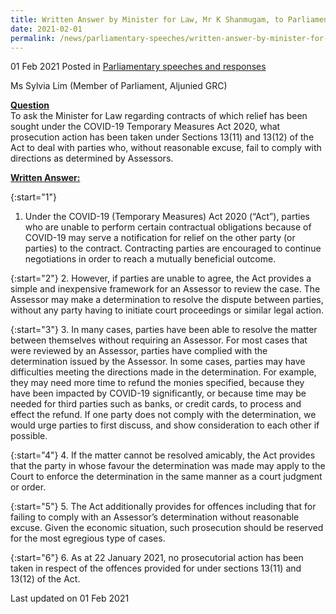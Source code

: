 ```yaml
---
title: Written Answer by Minister for Law, Mr K Shanmugam, to Parliamentary Question on Prosecution Action Taken Against Non-Compliance With Assessors'Directions Under COVID-19 Temporary Measures Act
date: 2021-02-01
permalink: /news/parliamentary-speeches/written-answer-by-minister-for-law-mr-k-shanmugam-to-pq-on-prosecution-action-taken-against-non-compliance-with-assessors-directions-under-covid19-temporary-measures-act/
---
```


01 Feb 2021 Posted in [Parliamentary speeches and responses](/news/parliamentary-speeches)

Ms Sylvia Lim (Member of Parliament, Aljunied GRC) 

**<b><u>Question</u></b>**  
To ask the Minister for Law regarding contracts of which relief has been sought under the COVID-19 Temporary Measures Act 2020, what prosecution action has been taken under Sections 13(11) and 13(12) of the Act to deal with parties who, without reasonable excuse, fail to comply with directions as determined by Assessors.

**<b><u>Written Answer:</u></b>**  

{:start="1"}
1.	Under the COVID-19 (Temporary Measures) Act 2020 (“Act”), parties who are unable to perform certain contractual obligations because of COVID-19 may serve a notification for relief on the other party (or parties) to the contract. Contracting parties are encouraged to continue negotiations in order to reach a mutually beneficial outcome. 

{:start="2"}
2.	However, if parties are unable to agree, the Act provides a simple and inexpensive framework for an Assessor to review the case. The Assessor may make a determination to resolve the dispute between parties, without any party having to initiate court proceedings or similar legal action. 

{:start="3"}
3.	In many cases, parties have been able to resolve the matter between themselves without requiring an Assessor. For most cases that were reviewed by an Assessor, parties have complied with the determination issued by the Assessor. In some cases, parties may have difficulties meeting the directions made in the determination. For example, they may need more time to refund the monies specified, because they have been impacted by COVID-19 significantly, or because time may be needed for third parties such as banks, or credit cards, to process and effect the refund. If one party does not comply with the determination, we would urge parties to first discuss, and show consideration to each other if possible.  

{:start="4"}
4. 	If the matter cannot be resolved amicably, the Act provides that the party in whose favour the determination was made may apply to the Court to enforce the determination in the same manner as a court judgment or order.  

{:start="5"}
5.	The Act additionally provides for offences including that for failing to comply with an Assessor’s determination without reasonable excuse. Given the economic situation, such prosecution should be reserved for the most egregious type of cases. 

{:start="6"}
6.	As at 22 January 2021, no prosecutorial action has been taken in respect of the offences provided for under sections 13(11) and 13(12) of the Act. 


<p class="right-side-updated">Last updated on 01 Feb 2021</p>
